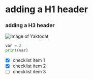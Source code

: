 # adding a H1 header
### adding a H3 header

 ![Image of Yaktocat](https://octodex.github.com/images/yaktocat.png)

```python
var = 2
print(var)
```

- [x] checklist item 1
- [x] checklist item 2
- [ ] checklist item 3
